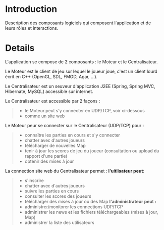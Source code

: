# Introduction #

Description des composants logiciels qui composent l'application et de leurs rôles et interactions.


# Details #

L'application se compose de 2 composants : le Moteur et le Centralisateur.

Le Moteur est le client de jeu sur lequel le joueur joue, c'est un client lourd écrit en C++ (OpenGL, SDL, FMOD, Agar, ...).

Le Centralisateur est un seuveur d'application J2EE (Spring, Spring MVC, Hibernate, MySQL) accessible sur internet.

Le Centralisateur est accessible par 2 façons :
> - le Moteur peut s'y connecter en UDP/TCP, voir ci-dessous
> - comme un site web

Le Moteur peur se connecter sur le Centralisateur (UDP/TCP) pour :
> - connaître les parties en cours et s'y connecter
> - chatter avec d'autres joueurs
> - télécharger de nouvelles Map
> - tenir à jour les scores de jeu du joueur (consultation ou upload du rapport d'une partie)
> - optenir des mises à jour

La connection site web du Centralisateur permet :
**l'uitlisateur peut:**
> - s'inscrire
> - chatter avec d'autres joueurs
> - suivre les parties en cours
> - consulter les scores des joueurs
> - télécharger des mises à jour ou des Map
**l'administrateur peut :**
> - administrer/monitorer les connections UDP/TCP
> - administrer les news et les fichiers téléchargeables (mises à jour, Map)
> - administrer la liste des utilisateurs